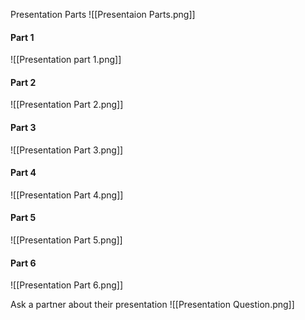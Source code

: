 Presentation Parts
![[Presentaion Parts.png]]  

#### Part 1
![[Presentation part 1.png]]


#### Part 2 
![[Presentation Part 2.png]]
#### Part 3

![[Presentation Part 3.png]]


#### Part 4

![[Presentation Part 4.png]]


#### Part 5

![[Presentation Part 5.png]]


#### Part 6

![[Presentation Part 6.png]]


Ask a partner about their presentation
 ![[Presentation Question.png]]